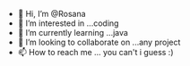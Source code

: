 - 👋 Hi, I’m @Rosana
- 👀 I’m interested in ...coding
- 🌱 I’m currently learning ...java
- 💞️ I’m looking to collaborate on ...any project
- 📫 How to reach me ... you can't i guess :)

<!---
85-Industries/85-Industries is a ✨ special ✨ repository because its `README.md` (this file) appears on your GitHub profile.
You can click the Preview link to take a look at your changes.
--->
